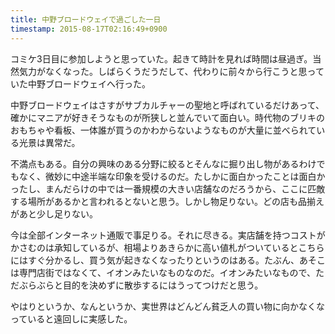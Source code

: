 ```yaml
---
title: 中野ブロードウェイで過ごした一日
timestamp: 2015-08-17T02:16:49+0900
---
```


コミケ3日目に参加しようと思っていた。起きて時計を見れば時間は昼過ぎ。当然気力がなくなった。しばらくうだうだして、代わりに前々から行こうと思っていた中野ブロードウェイへ行った。

中野ブロードウェイはさすがサブカルチャーの聖地と呼ばれているだけあって、確かにマニアが好きそうなものが所狭しと並んでいて面白い。時代物のブリキのおもちゃや看板、一体誰が買うのかわからないようなものが大量に並べられている光景は異常だ。

不満点もある。自分の興味のある分野に絞るとそんなに掘り出し物があるわけでもなく、微妙に中途半端な印象を受けるのだ。たしかに面白かったことは面白かったし、まんだらけの中では一番規模の大きい店舗なのだろうから、ここに匹敵する場所があるかと言われるとないと思う。しかし物足りない。どの店も品揃えがあと少し足りない。

今は全部インターネット通販で事足りる。それに尽きる。実店舗を持つコストがかさむのは承知しているが、相場よりあきらかに高い値札がついているとこちらにはすぐ分かるし、買う気が起きなくなったりというのはある。たぶん、あそこは専門店街ではなくて、イオンみたいなものなのだ。イオンみたいなもので、ただぶらぶらと目的を決めずに散歩するにはうってつけだと思う。

やはりというか、なんというか、実世界はどんどん貧乏人の買い物に向かなくなっていると遠回しに実感した。
